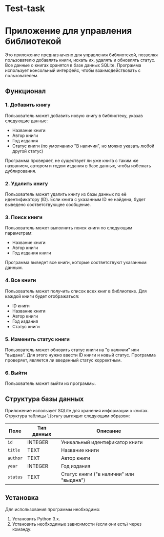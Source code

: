# Test-task

# Приложение для управления библиотекой

Это приложение предназначено для управления библиотекой, позволяя пользователю добавлять книги, искать их, удалять и обновлять статус. Все данные о книгах хранятся в базе данных SQLite. Программа использует консольный интерфейс, чтобы взаимодействовать с пользователем.

## Функционал

### 1. **Добавить книгу**
   Пользователь может добавить новую книгу в библиотеку, указав следующие данные:
   - Название книги
   - Автор книги
   - Год издания
   - Статус книги (по умолчанию "В наличии", но можно указать любой другой статус)

   Программа проверяет, не существует ли уже книга с таким же названием, автором и годом издания в базе данных, чтобы избежать дублирования.

### 2. **Удалить книгу**
   Пользователь может удалить книгу из базы данных по её идентификатору (ID). Если книга с указанным ID не найдена, будет выведено соответствующее сообщение.

### 3. **Поиск книги**
   Пользователь может выполнить поиск книги по следующим параметрам:
   - Название книги
   - Автор книги
   - Год издания книги

   Программа выведет все книги, которые соответствуют указанным данным.

### 4. **Все книги**
   Пользователь может получить список всех книг в библиотеке. Для каждой книги будет отображаться:
   - ID книги
   - Название книги
   - Автор книги
   - Год издания
   - Статус книги

### 5. **Изменить статус книги**
   Пользователь может обновить статус книги на "в наличии" или "выдана". Для этого нужно ввести ID книги и новый статус. Программа проверяет, является ли введенный статус корректным.

### 6. **Выйти**
   Пользователь может выйти из программы.

## Структура базы данных

Приложение использует SQLite для хранения информации о книгах. Структура таблицы `library` выглядит следующим образом:

| Поле        | Тип данных  | Описание                          |
|-------------|-------------|-----------------------------------|
| `id`        | INTEGER     | Уникальный идентификатор книги   |
| `title`     | TEXT        | Название книги                   |
| `author`    | TEXT        | Автор книги                      |
| `year`      | INTEGER     | Год издания                      |
| `status`    | TEXT        | Статус книги ("в наличии" или "выдана") |

## Установка

Для использования программы необходимо:
1. Установить Python 3.x.
2. Установить необходимые зависимости (если они есть) через команду:
